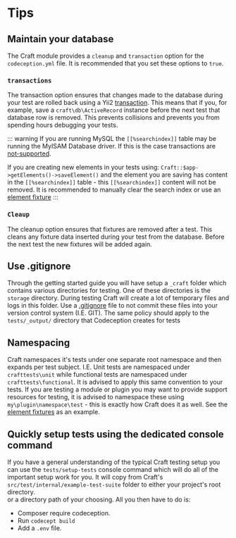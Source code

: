 # Tips

## Maintain your database

The Craft module provides a `cleanup` and `transaction` option for the `codeception.yml` file. It is recommended that you set these options to `true`.

### `transactions`

The transaction option ensures that changes made to the database during your test are rolled back using a Yii2 [transaction](https://www.yiiframework.com/doc/api/2.0/yii-db-transaction). This means that if you, for example, save a `craft\db\ActiveRecord` instance before the next test that database row is removed. This prevents collisions and prevents you from spending hours debugging your tests.

::: warning If you are running MySQL the `[[%searchindex]]` table may be running the MyISAM Database driver. If this is the case transactions are [not-supported](https://dev.mysql.com/doc/refman/5.6/en/myisam-storage-engine.html).

If you are creating new elements in your tests using: `Craft::$app->getElements()->saveElement()` and the element you are saving has content in the `[[%searchindex]]` table - this `[[%searchindex]]` content will not be removed. It is recommended to manually clear the search index or use an [element fixture](fixtures.md#element-fixtures) :::

### `Cleaup`

The cleanup option ensures that fixtures are removed after a test. This cleans any fixture data inserted during your test from the database. Before the next test the new fixtures will be added again.

## Use .gitignore

Through the getting started guide you will have setup a `_craft` folder which contains various directories for testing. One of these directories is the `storage` directory. During testing Craft will create a lot of temporary files and logs in this folder. Use a [.gitignore](https://git-scm.com/docs/gitignore) file to not commit these files into your version control system (I.E. GIT). The same policy should apply to the `tests/_output/` directory that Codeception creates for tests

## Namespacing

Craft namespaces it's tests under one separate root namespace and then expands per test subject. I.E. Unit tests are namespaced under `crafttests\unit` while functional tests are namespaced under `crafttests\functional`. It is advised to apply this same convention to your tests. If you are testing a module or plugin you may want to provide support resources for testing, it is advised to namespace these using `my\plugin\namespace\test` - this is exactly how Craft does it as well. See the [element fixtures](../testing-craft/fixtures.md) as an example.

## Quickly setup tests using the dedicated console command

If you have a general understanding of the typical Craft testing setup you can use the `tests/setup-tests` console command which will do all of the important setup work for you. It will copy from Craft's `src/test/internal/example-test-suite` folder to either your project's root directory.  
or a directory path of your choosing. All you then have to do is:

- Composer require codeception. 
- Run `codecept build`
- Add a `.env` file.